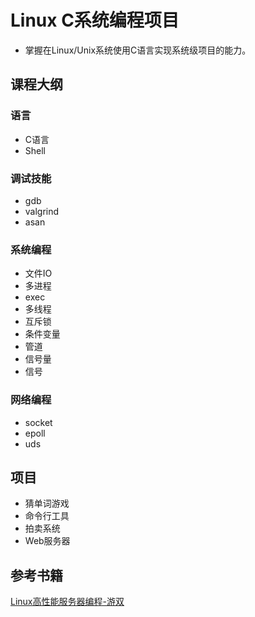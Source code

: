 # Linux C系统编程项目
- 掌握在Linux/Unix系统使用C语言实现系统级项目的能力。

## 课程大纲
### 语言
- C语言
- Shell

### 调试技能
- gdb
- valgrind
- asan

### 系统编程
- 文件IO
- 多进程
- exec
- 多线程
- 互斥锁
- 条件变量
- 管道
- 信号量
- 信号

### 网络编程
- socket
- epoll
- uds

## 项目
- 猜单词游戏
- 命令行工具
- 拍卖系统
- Web服务器

## 参考书籍
[Linux高性能服务器编程-游双](./books/Linux高性能服务器编程%20(游双　著)%20(z-lib.org).pdf)